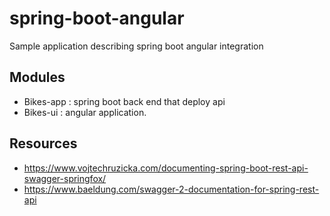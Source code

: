 # spring-boot-angular
Sample application describing spring boot angular integration

## Modules 
- Bikes-app : spring boot back end that deploy api
- Bikes-ui  : angular application.

## Resources
- https://www.vojtechruzicka.com/documenting-spring-boot-rest-api-swagger-springfox/
- https://www.baeldung.com/swagger-2-documentation-for-spring-rest-api